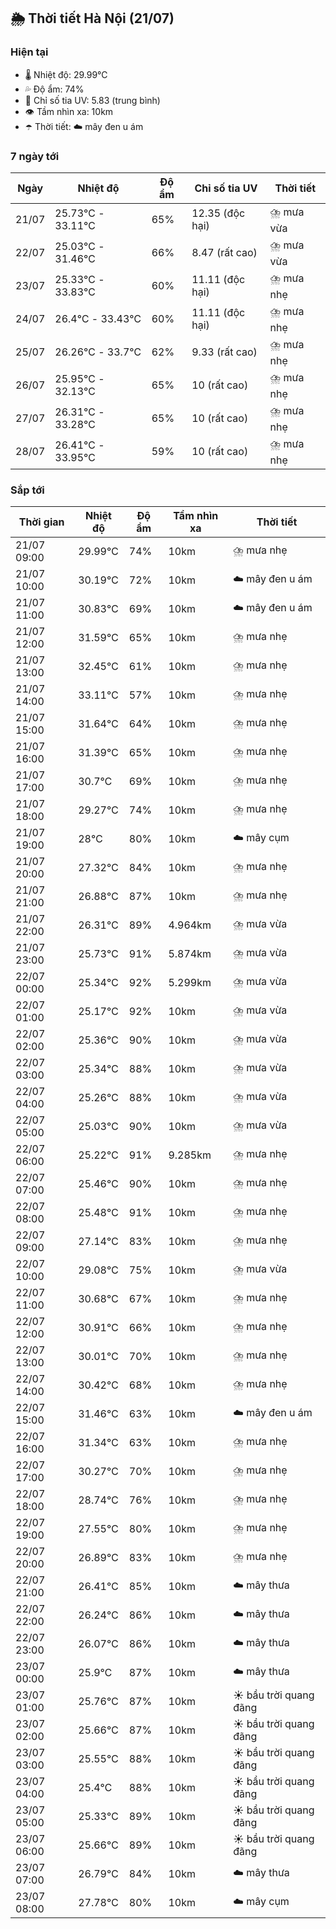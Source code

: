 ## 🌦️ Thời tiết Hà Nội (21/07)

### Hiện tại

- 🌡️ Nhiệt độ: 29.99℃
- 💦 Độ ẩm: 74%
- 🌟 Chỉ số tia UV: 5.83 (trung bình)
- 👁️ Tầm nhìn xa: 10km
- ☂️ Thời tiết: ☁️ mây đen u ám

### 7 ngày tới

| Ngày | Nhiệt độ | Độ ẩm | Chỉ số tia UV | Thời tiết |
| --- | --- | --- | --- | --- |
| 21/07 | 25.73℃ - 33.11℃ | 65% | 12.35 (độc hại) | ⛈️ mưa vừa |
| 22/07 | 25.03℃ - 31.46℃ | 66% | 8.47 (rất cao) | ⛈️ mưa vừa |
| 23/07 | 25.33℃ - 33.83℃ | 60% | 11.11 (độc hại) | ⛈️ mưa nhẹ |
| 24/07 | 26.4℃ - 33.43℃ | 60% | 11.11 (độc hại) | ⛈️ mưa nhẹ |
| 25/07 | 26.26℃ - 33.7℃ | 62% | 9.33 (rất cao) | ⛈️ mưa nhẹ |
| 26/07 | 25.95℃ - 32.13℃ | 65% | 10 (rất cao) | ⛈️ mưa nhẹ |
| 27/07 | 26.31℃ - 33.28℃ | 65% | 10 (rất cao) | ⛈️ mưa nhẹ |
| 28/07 | 26.41℃ - 33.95℃ | 59% | 10 (rất cao) | ⛈️ mưa nhẹ |

### Sắp tới

| Thời gian | Nhiệt độ | Độ ẩm | Tầm nhìn xa | Thời tiết |
| --- | --- | --- | --- | --- |
| 21/07 09:00 | 29.99℃ | 74% | 10km | ⛈️ mưa nhẹ |
| 21/07 10:00 | 30.19℃ | 72% | 10km | ☁️ mây đen u ám |
| 21/07 11:00 | 30.83℃ | 69% | 10km | ☁️ mây đen u ám |
| 21/07 12:00 | 31.59℃ | 65% | 10km | ⛈️ mưa nhẹ |
| 21/07 13:00 | 32.45℃ | 61% | 10km | ⛈️ mưa nhẹ |
| 21/07 14:00 | 33.11℃ | 57% | 10km | ⛈️ mưa nhẹ |
| 21/07 15:00 | 31.64℃ | 64% | 10km | ⛈️ mưa nhẹ |
| 21/07 16:00 | 31.39℃ | 65% | 10km | ⛈️ mưa nhẹ |
| 21/07 17:00 | 30.7℃ | 69% | 10km | ⛈️ mưa nhẹ |
| 21/07 18:00 | 29.27℃ | 74% | 10km | ⛈️ mưa nhẹ |
| 21/07 19:00 | 28℃ | 80% | 10km | ☁️ mây cụm |
| 21/07 20:00 | 27.32℃ | 84% | 10km | ⛈️ mưa nhẹ |
| 21/07 21:00 | 26.88℃ | 87% | 10km | ⛈️ mưa nhẹ |
| 21/07 22:00 | 26.31℃ | 89% | 4.964km | ⛈️ mưa vừa |
| 21/07 23:00 | 25.73℃ | 91% | 5.874km | ⛈️ mưa vừa |
| 22/07 00:00 | 25.34℃ | 92% | 5.299km | ⛈️ mưa vừa |
| 22/07 01:00 | 25.17℃ | 92% | 10km | ⛈️ mưa vừa |
| 22/07 02:00 | 25.36℃ | 90% | 10km | ⛈️ mưa vừa |
| 22/07 03:00 | 25.34℃ | 88% | 10km | ⛈️ mưa vừa |
| 22/07 04:00 | 25.26℃ | 88% | 10km | ⛈️ mưa vừa |
| 22/07 05:00 | 25.03℃ | 90% | 10km | ⛈️ mưa vừa |
| 22/07 06:00 | 25.22℃ | 91% | 9.285km | ⛈️ mưa nhẹ |
| 22/07 07:00 | 25.46℃ | 90% | 10km | ⛈️ mưa nhẹ |
| 22/07 08:00 | 25.48℃ | 91% | 10km | ⛈️ mưa nhẹ |
| 22/07 09:00 | 27.14℃ | 83% | 10km | ⛈️ mưa nhẹ |
| 22/07 10:00 | 29.08℃ | 75% | 10km | ⛈️ mưa vừa |
| 22/07 11:00 | 30.68℃ | 67% | 10km | ⛈️ mưa nhẹ |
| 22/07 12:00 | 30.91℃ | 66% | 10km | ⛈️ mưa nhẹ |
| 22/07 13:00 | 30.01℃ | 70% | 10km | ⛈️ mưa nhẹ |
| 22/07 14:00 | 30.42℃ | 68% | 10km | ⛈️ mưa nhẹ |
| 22/07 15:00 | 31.46℃ | 63% | 10km | ☁️ mây đen u ám |
| 22/07 16:00 | 31.34℃ | 63% | 10km | ⛈️ mưa nhẹ |
| 22/07 17:00 | 30.27℃ | 70% | 10km | ⛈️ mưa nhẹ |
| 22/07 18:00 | 28.74℃ | 76% | 10km | ⛈️ mưa nhẹ |
| 22/07 19:00 | 27.55℃ | 80% | 10km | ⛈️ mưa nhẹ |
| 22/07 20:00 | 26.89℃ | 83% | 10km | ⛈️ mưa nhẹ |
| 22/07 21:00 | 26.41℃ | 85% | 10km | ☁️ mây thưa |
| 22/07 22:00 | 26.24℃ | 86% | 10km | ☁️ mây thưa |
| 22/07 23:00 | 26.07℃ | 86% | 10km | ☁️ mây thưa |
| 23/07 00:00 | 25.9℃ | 87% | 10km | ☁️ mây thưa |
| 23/07 01:00 | 25.76℃ | 87% | 10km | ☀️ bầu trời quang đãng |
| 23/07 02:00 | 25.66℃ | 87% | 10km | ☀️ bầu trời quang đãng |
| 23/07 03:00 | 25.55℃ | 88% | 10km | ☀️ bầu trời quang đãng |
| 23/07 04:00 | 25.4℃ | 88% | 10km | ☀️ bầu trời quang đãng |
| 23/07 05:00 | 25.33℃ | 89% | 10km | ☀️ bầu trời quang đãng |
| 23/07 06:00 | 25.66℃ | 89% | 10km | ☀️ bầu trời quang đãng |
| 23/07 07:00 | 26.79℃ | 84% | 10km | ☁️ mây thưa |
| 23/07 08:00 | 27.78℃ | 80% | 10km | ☁️ mây cụm |
